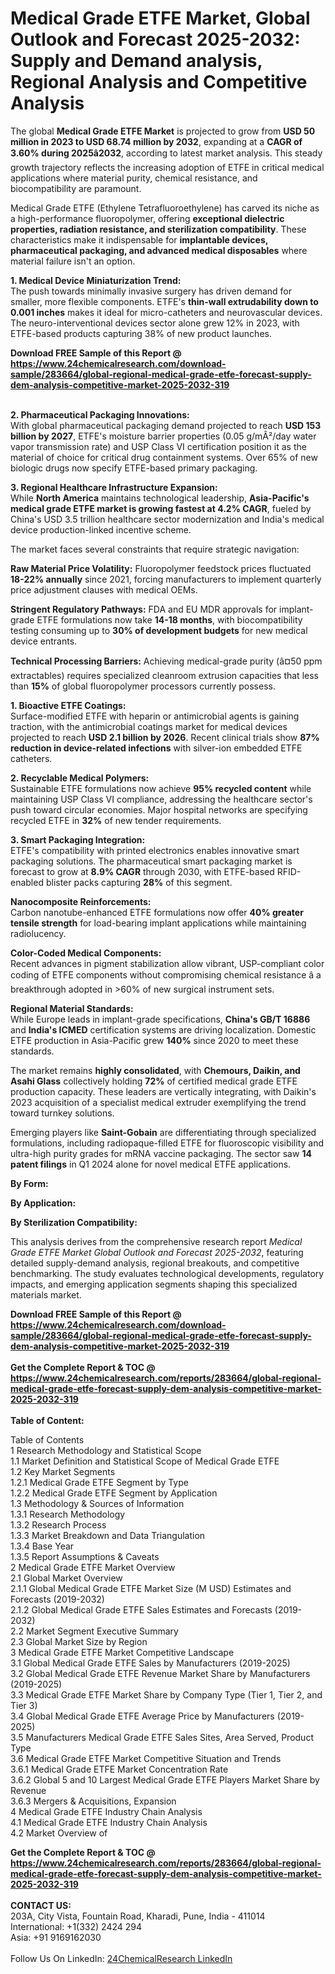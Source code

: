 <h1>Medical Grade ETFE Market, Global Outlook and Forecast 2025-2032: Supply and Demand analysis, Regional Analysis and Competitive Analysis</h1><p>The global <strong>Medical Grade ETFE Market</strong> is projected to grow from <strong>USD 50 million in 2023 to USD 68.74 million by 2032</strong>, expanding at a <strong>CAGR of 3.60% during 2025â2032</strong>, according to latest market analysis. This steady growth trajectory reflects the increasing adoption of ETFE in critical medical applications where material purity, chemical resistance, and biocompatibility are paramount.</p><p>Medical Grade ETFE (Ethylene Tetrafluoroethylene) has carved its niche as a high-performance fluoropolymer, offering <strong>exceptional dielectric properties, radiation resistance, and sterilization compatibility</strong>. These characteristics make it indispensable for <strong>implantable devices, pharmaceutical packaging, and advanced medical disposables</strong> where material failure isn't an option.</p><p><strong>1. Medical Device Miniaturization Trend:</strong><br>
The push towards minimally invasive surgery has driven demand for smaller, more flexible components. ETFE's <strong>thin-wall extrudability down to 0.001 inches</strong> makes it ideal for micro-catheters and neurovascular devices. The neuro-interventional devices sector alone grew 12% in 2023, with ETFE-based products capturing 38% of new product launches.</p><div><b>Download FREE Sample of this Report @ 
            <a href="https://www.24chemicalresearch.com/download-sample/283664/global-regional-medical-grade-etfe-forecast-supply-dem-analysis-competitive-market-2025-2032-319">
            https://www.24chemicalresearch.com/download-sample/283664/global-regional-medical-grade-etfe-forecast-supply-dem-analysis-competitive-market-2025-2032-319</a></b></div><br><p><strong>2. Pharmaceutical Packaging Innovations:</strong><br>
With global pharmaceutical packaging demand projected to reach <strong>USD 153 billion by 2027</strong>, ETFE's moisture barrier properties (0.05 g/mÂ²/day water vapor transmission rate) and USP Class VI certification position it as the material of choice for critical drug containment systems. Over 65% of new biologic drugs now specify ETFE-based primary packaging.</p><p><strong>3. Regional Healthcare Infrastructure Expansion:</strong><br>
While <strong>North America</strong> maintains technological leadership, <strong>Asia-Pacific's medical grade ETFE market is growing fastest at 4.2% CAGR</strong>, fueled by China's USD 3.5 trillion healthcare sector modernization and India's medical device production-linked incentive scheme.</p><p>The market faces several constraints that require strategic navigation:</p><p><strong>Raw Material Price Volatility:</strong> Fluoropolymer feedstock prices fluctuated <strong>18-22% annually</strong> since 2021, forcing manufacturers to implement quarterly price adjustment clauses with medical OEMs.</p><p><strong>Stringent Regulatory Pathways:</strong> FDA and EU MDR approvals for implant-grade ETFE formulations now take <strong>14-18 months</strong>, with biocompatibility testing consuming up to <strong>30% of development budgets</strong> for new medical device entrants.</p><p><strong>Technical Processing Barriers:</strong> Achieving medical-grade purity (â¤50 ppm extractables) requires specialized cleanroom extrusion capacities that less than <strong>15%</strong> of global fluoropolymer processors currently possess.</p><p><strong>1. Bioactive ETFE Coatings:</strong><br>
Surface-modified ETFE with heparin or antimicrobial agents is gaining traction, with the antimicrobial coatings market for medical devices projected to reach <strong>USD 2.1 billion by 2026</strong>. Recent clinical trials show <strong>87% reduction in device-related infections</strong> with silver-ion embedded ETFE catheters.</p><p><strong>2. Recyclable Medical Polymers:</strong><br>
Sustainable ETFE formulations now achieve <strong>95% recycled content</strong> while maintaining USP Class VI compliance, addressing the healthcare sector's push toward circular economies. Major hospital networks are specifying recycled ETFE in <strong>32%</strong> of new tender requirements.</p><p><strong>3. Smart Packaging Integration:</strong><br>
ETFE's compatibility with printed electronics enables innovative smart packaging solutions. The pharmaceutical smart packaging market is forecast to grow at <strong>8.9% CAGR</strong> through 2030, with ETFE-based RFID-enabled blister packs capturing <strong>28%</strong> of this segment.</p><p><strong>Nanocomposite Reinforcements:</strong><br>
    Carbon nanotube-enhanced ETFE formulations now offer <strong>40% greater tensile strength</strong> for load-bearing implant applications while maintaining radiolucency.</p><p><strong>Color-Coded Medical Components:</strong><br>
    Recent advances in pigment stabilization allow vibrant, USP-compliant color coding of ETFE components without compromising chemical resistance â a breakthrough adopted in &gt;60% of new surgical instrument sets.</p><p><strong>Regional Material Standards:</strong><br>
    While Europe leads in implant-grade specifications, <strong>China's GB/T 16886</strong> and <strong>India's ICMED</strong> certification systems are driving localization. Domestic ETFE production in Asia-Pacific grew <strong>140%</strong> since 2020 to meet these standards.</p><p>The market remains <strong>highly consolidated</strong>, with <strong>Chemours, Daikin, and Asahi Glass</strong> collectively holding <strong>72%</strong> of certified medical grade ETFE production capacity. These leaders are vertically integrating, with Daikin's 2023 acquisition of a specialist medical extruder exemplifying the trend toward turnkey solutions.</p><p>Emerging players like <strong>Saint-Gobain</strong> are differentiating through specialized formulations, including radiopaque-filled ETFE for fluoroscopic visibility and ultra-high purity grades for mRNA vaccine packaging. The sector saw <strong>14 patent filings</strong> in Q1 2024 alone for novel medical ETFE applications.</p><p><strong>By Form:</strong></p><p><strong>By Application:</strong></p><p><strong>By Sterilization Compatibility:</strong></p><p>This analysis derives from the comprehensive research report <em>Medical Grade ETFE Market Global Outlook and Forecast 2025-2032</em>, featuring detailed supply-demand analysis, regional breakouts, and competitive benchmarking. The study evaluates technological developments, regulatory impacts, and emerging application segments shaping this specialized materials market.</p><div><b>Download FREE Sample of this Report @ 
            <a href="https://www.24chemicalresearch.com/download-sample/283664/global-regional-medical-grade-etfe-forecast-supply-dem-analysis-competitive-market-2025-2032-319">
            https://www.24chemicalresearch.com/download-sample/283664/global-regional-medical-grade-etfe-forecast-supply-dem-analysis-competitive-market-2025-2032-319</a></b></div><br><div><b>Get the Complete Report & TOC @ 
            <a href="https://www.24chemicalresearch.com/reports/283664/global-regional-medical-grade-etfe-forecast-supply-dem-analysis-competitive-market-2025-2032-319">
            https://www.24chemicalresearch.com/reports/283664/global-regional-medical-grade-etfe-forecast-supply-dem-analysis-competitive-market-2025-2032-319</a></b></div><br>
            <b>Table of Content:</b><p>Table of Contents<br />
1 Research Methodology and Statistical Scope<br />
1.1 Market Definition and Statistical Scope of Medical Grade ETFE<br />
1.2 Key Market Segments<br />
1.2.1 Medical Grade ETFE Segment by Type<br />
1.2.2 Medical Grade ETFE Segment by Application<br />
1.3 Methodology & Sources of Information<br />
1.3.1 Research Methodology<br />
1.3.2 Research Process<br />
1.3.3 Market Breakdown and Data Triangulation<br />
1.3.4 Base Year<br />
1.3.5 Report Assumptions & Caveats<br />
2 Medical Grade ETFE Market Overview<br />
2.1 Global Market Overview<br />
2.1.1 Global Medical Grade ETFE Market Size (M USD) Estimates and Forecasts (2019-2032)<br />
2.1.2 Global Medical Grade ETFE Sales Estimates and Forecasts (2019-2032)<br />
2.2 Market Segment Executive Summary<br />
2.3 Global Market Size by Region<br />
3 Medical Grade ETFE Market Competitive Landscape<br />
3.1 Global Medical Grade ETFE Sales by Manufacturers (2019-2025)<br />
3.2 Global Medical Grade ETFE Revenue Market Share by Manufacturers (2019-2025)<br />
3.3 Medical Grade ETFE Market Share by Company Type (Tier 1, Tier 2, and Tier 3)<br />
3.4 Global Medical Grade ETFE Average Price by Manufacturers (2019-2025)<br />
3.5 Manufacturers Medical Grade ETFE Sales Sites, Area Served, Product Type<br />
3.6 Medical Grade ETFE Market Competitive Situation and Trends<br />
3.6.1 Medical Grade ETFE Market Concentration Rate<br />
3.6.2 Global 5 and 10 Largest Medical Grade ETFE Players Market Share by Revenue<br />
3.6.3 Mergers & Acquisitions, Expansion<br />
4 Medical Grade ETFE Industry Chain Analysis<br />
4.1 Medical Grade ETFE Industry Chain Analysis<br />
4.2 Market Overview of</p><div><b>Get the Complete Report & TOC @ 
            <a href="https://www.24chemicalresearch.com/reports/283664/global-regional-medical-grade-etfe-forecast-supply-dem-analysis-competitive-market-2025-2032-319">
            https://www.24chemicalresearch.com/reports/283664/global-regional-medical-grade-etfe-forecast-supply-dem-analysis-competitive-market-2025-2032-319</a></b></div><br><b>CONTACT US:</b><br>
            203A, City Vista, Fountain Road, Kharadi, Pune, India - 411014<br>
            International: +1(332) 2424 294<br>
            Asia: +91 9169162030 <br><br>
            Follow Us On LinkedIn: <a href="https://www.linkedin.com/company/24chemicalresearch/">24ChemicalResearch LinkedIn</a>